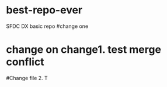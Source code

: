 # best-repo-ever
SFDC DX basic repo
#change one
# change on change1. test merge conflict
#Change file 2. T
